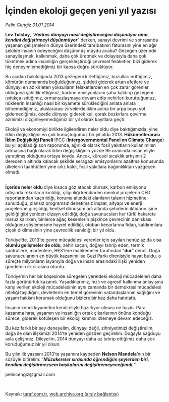 # İçinden ekoloji geçen yeni yıl yazısı

*Pelin Cengiz 01.01.2014*

<div class="yazi"><p><b>Lev Tolstoy</b>, “<b><i>Herkes dünyayı nasıl değiştireceğini düşünüyor ama kendini değiştirmeyi düşünmüyor</i></b>” derken, sanayi devrimi ve sonrasında yaşanan gelişmelerin dünya üzerindeki tahribatının faturasını yine en ağır şekilde insanın ödeyeceğini düşünmüş müydü acaba? Gezegen üzerinde sanayileşmek, kalkınmak, daha çok üretmek ve dolayısıyla daha çok tüketmek adına insanlığın gerçekleştirdiği çevresel felaketler, bizi giderek hiç deneyimlemediğimiz bir kaosa doğru sürüklüyor.</p>
<p>Bu açıdan bakıldığında 2013 gezegeni kirlettiğimiz, buzulları erittiğimiz, kömürün dumanında boğulduğumuz, şiddeti giderek artan afetlere ve dünyayı en az kirleten yoksulların felaketlerden en çok zarar görenler olduğuna şahitlik ettiğimiz, karbon emisyonlarını şaha kaldırıp gezegeni ısıttıkça ısıttığımız, ormansızlaşmaya devam edip nehirleri kuruttuğumuz, nükleerin insanlığı nasıl bir kıyamete sürüklediğini anlata anlata bitiremediğimiz, uluslararası zirvelerde iklim adına bir arpa boyu yol gidemediğimiz, özetle dünyayı giderek kel, çorak bozkırlara çevirme azmimizi dizginleyemediğimiz bir yıl olarak kayıtlara geçti.</p>
<p>Ekoloji ve ekonomiyi birlikte ilgilendiren neler oldu diye baktığımızda, yine iklim değişikliğini en çok konuştuğumuz bir yıl oldu 2013. <b>Hükümetlerarası İklim Değişikliği Paneli</b> IPCC (<b>Intergovernmental Panel on Climate Change</b>) bu yıl açıkladığı son raporunda, ağırlıklı olarak fosil yakıtların kullanımının artmasına bağlı olarak iklim değişikliğinin yüzde 95 oranında insan eliyle yaratılmış olduğunu ortaya koydu. Ancak, küresel sıcaklık artışının 2 derecenin altında kalacak şekilde seragazı emisyonlarını azaltma konusunda ülkelerin taahhütleri yine cılız kaldı, fosil yakıtlara bağımlılıktan vazgeçen olmadı.</p>
<p><b><br/>İçeride neler oldu</b> diye kısaca göz atacak olursak, karbon emisyonu artışında rekorların kırıldığı, çılgınlığı kendinden menkul projelerin ÇED raporlarından kaçırıldığı, koruma altındaki alanların talanın hizmetine sunulduğu, plansız programsız denetimsiz inşaat, altyapı ve enerji projelerine girişildiği, kentsel dönüşüm adı altında şehirlerin iktidarın işine geldiği gibi yeniden dizayn edildiği, doğa savunucuları her türlü hakarete maruz kalırken, binlerce ağaç kesenlerin pişkince çevrecinin daniskası olduğunu söylemesine hayret edildiği, otoban kenarlarına fidan, kaldırımlara çiçek dikilmesinin yine çevrecilik sanıldığı bir yıl oldu.</p>
<p>Türkiye’de, 2013’te çevre mücadelesi verenler için sayıları henüz az da olsa <b>olumlu gelişmeler de oldu</b>, zehir saçan, doğayı tahrip eden, termik santrallere, madenlere, HES’lere mahkemeler tarafından “<b>dur</b>” dendi. Doğa savunucularının en büyük kazanımı ise Gezi Parkı direnişiyle hayat buldu, o süreçte milyonların isyanıyla doğa ve insan arasındaki ilişki yeniden gündemin ilk sırasına oturdu.</p>
<p>Türkiye’nin her bir köşesinde süregelen yereldeki ekoloji mücadeleleri daha fazla görünürlük kazandı. Yaşadıklarımız, hızlı ve agresif kalkınma anlayışına karşı verilen ekoloji mücadelesinin aynı zamanda bir demokrasi mücadelesi niteliği taşıdığını, devletlerin en temel görevinin vatandaşlarının sağlığını ve yaşam hakkını korumak olduğunu bizlere bir kez daha hatırlattı.</p>
<p>İnsanın kendi kıyametini kendi eliyle hazırlıyor olması ne hazin. Para kazanma hırsı, yaşamın ve insanlığın ortak çıkarlarının önüne konduğu sürece, giderek kötüleşen bir ekoloji kırımını izlemeye devam edeceğiz.</p>
<p>Bu kez farklı bir şey deneyelim, dünyayı değil, zihniyetimizi değiştirelim, doğa ile olan ilişkimizi 2014’te yeniden gözden geçirelim. Doğayla sağduyu asla çelişmez. Dileyelim, 2014 dünyayı daha az tahrip ettiğimiz daha çok koruduğumuz bir yıl olsun.</p>
<p>Bu yılın ilk yazısını 2013’te yaşamını kaybeden <b>Nelson Mandela</b>’nın bir sözüyle bitirelim: “<b><i>Müzakereler sırasında öğrendiğim şeylerden biri, kendimi değiştirmezsem başkalarını değiştiremeyeceğimdi.</i></b>”<b><br/></b></p>
<p>pelincengiz@gmail.com</p>
<p> </p>
</div>

Kaynak: [taraf.com.tr](http://www.taraf.com.tr:80/pelin-cengiz/makale-icinden-ekoloji-gecen-yeni-yil-yazisi.htm), [web.archive.org (arşiv bağlantısı)](http://web.archive.org/web/20140103041014/http://www.taraf.com.tr:80/pelin-cengiz/makale-icinden-ekoloji-gecen-yeni-yil-yazisi.htm)
